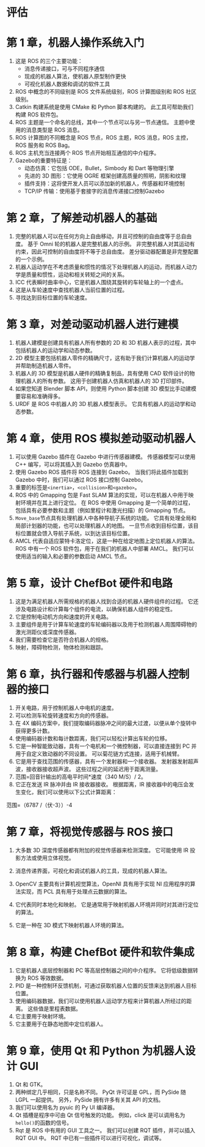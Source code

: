 # 评估

# 第 1 章，机器人操作系统入门

1.  这是 ROS 的三个主要功能：
    *   消息传递接口，可与不同程序通信
    *   现成的机器人算法，使机器人原型制作更快
    *   可视化机器人数据和调试的软件工具
2.  ROS 中概念的不同级别是 ROS 文件系统级别，ROS 计算图级别和 ROS 社区级别。
3.  Catkin 构建系统是使用 CMake 和 Python 脚本构建的。 此工具可帮助我们构建 ROS 软件包。
4.  ROS 主题是一个命名的总线，其中一个节点可以与另一节点通信。 主题中使用的消息类型是 ROS 消息。
5.  ROS 计算图的不同概念是 ROS 节点，ROS 主题，ROS 消息，ROS 主控，ROS 服务和
    ROS Bag。
6.  ROS 主机充当连接两个 ROS 节点开始相互通信的中介程序。
7.  Gazebo的重要特征是：
    *   动态仿真：它包括 ODE，Bullet，Simbody 和 Dart 等物理引擎
    *   先进的 3D 图形：它使用 OGRE 框架创建高质量的照明，阴影和纹理
    *   插件支持：这将使开发人员可以添加新的机器人，传感器和环境控制
    *   TCP/IP 传输：使用基于套接字的消息传递接口控制Gazebo

# 第 2 章，了解差动机器人的基础

1.  完整的机器人可以在任何方向上自由移动，并且可控制的自由度等于总自由度。 基于 Omni 轮的机器人是完整机器人的示例。 非完整机器人对其运动有约束，因此可控制的自由度将不等于总自由度。 差分驱动器配置是非完整配置的一个示例。
2.  机器人运动学在不考虑质量和惯性的情况下处理机器人的运动，而机器人动力学是质量和惯性，运动和相关转矩之间的关系。
3.  ICC 代表瞬时曲率中心，它是机器人围绕其旋转的车轮轴上的一个虚点。
4.  这是从车轮速度中查找机器人当前位置的过程。
5.  寻找达到目标位置的车轮速度。

# 第 3 章，对差动驱动机器人进行建模

1.  机器人建模是创建具有机器人所有参数的 2D 和 3D 机器人表示的过程，其中包括机器人的运动学和动态参数。
2.  2D 模型主要包括机器人零件的精确尺寸，这有助于我们计算机器人的运动学并帮助制造机器人零件。
3.  机器人的 3D 模型是机器人硬件的精确复制品，具有使用 CAD 软件设计的物理机器人的所有参数。 这用于创建机器人仿真和机器人的 3D 打印部件。
4.  如果您知道 Blender 脚本 API，则使用 Python 脚本创建 3D 模型比手动建模要容易和准确得多。
5.  URDF 是 ROS 中机器人的 3D 机器人模型表示。 它具有机器人的运动学和动态参数。

# 第 4 章，使用 ROS 模拟差动驱动机器人

1.  可以使用 Gazebo 插件在 Gazebo 中进行传感器建模。 传感器模型可以使用 C++ 编写，可以将其插入到 Gazebo 仿真器中。
2.  使用 Gazebo ROS 插件将 ROS 连接到 Gazebo。 当我们将此插件加载到 Gazebo 中时，我们可以通过 ROS 接口控制 Gazebo。
3.  重要的标签是`<inertia>`，`<collision>`和`<gazebo>`。
4.  ROS 中的 Gmapping 包是 Fast SLAM 算法的实现，可以在机器人中用于映射环境并在其上进行定位。 在 ROS 中使用 Gmapping 是一个简单的过程，包括具有必要参数和主题（例如里程计和激光扫描）的 Gmapping 节点。
5.  `Move_base`节点具有处理机器人中各种导航子系统的功能。 它具有处理全局和局部计划器的功能，也可以处理机器人的地图。 一旦节点收到目标位置，该目标位置就会馈入导航子系统，以到达该目标位置。
6.  AMCL 代表自适应蒙特卡洛定位，这是一种在给定地图上定位机器人的算法。 ROS 中有一个 ROS 软件包，用于在我们的机器人中部署 AMCL。 我们可以使用适当的输入和必要的参数启动 AMCL 节点。

# 第 5 章，设计 ChefBot 硬件和电路

1.  这是为满足机器人所需规格的机器人找到合适的机器人硬件组件的过程。 它还涉及电路设计和计算每个组件的电流，以确保机器人组件的稳定性。
2.  它是控制电动机方向和速度的开关电路。
3.  主要组件是用于计算车轮速度的车轮编码器以及用于检测机器人周围障碍物的激光测距仪或深度传感器。
4.  我们需要检查它是否符合机器人的规格。
5.  映射，障碍物检测，物体检测和跟踪。

# 第 6 章，执行器和传感器与机器人控制器的接口

1.  开关电路，用于控制机器人中电机的速度。
2.  可以检测车轮旋转速度和方向的传感器。
3.  在 4X 编码方案中，我们提取编码器脉冲之间的最大过渡，以便从单个旋转中获得更多计数。
4.  使用编码器计数和每计数距离，我们可以轻松计算出车轮的位移。
5.  它是一种智能致动器，具有一个电机和一个微控制器，可以直接连接到 PC 并用于自定义致动器的不同设置。 可以菊花链方式连接，适用于机械臂。
6.  它是用于查找范围的传感器，具有一个发射器和一个接收器。 发射器发射超声波，接收器接收超声波。 这些过程之间的延迟用于距离测量。
7.  范围=回音针输出的高电平时间*速度（340 M/S）/ 2。
8.  它正在发送 IR 脉冲并由 IR 接收器接收。 根据距离，IR 接收器中的电压会发生变化，我们可以使用以下公式计算距离：

范围=（6787 /（伏-3））-4

# 第 7 章，将视觉传感器与 ROS 接口

1.  大多数 3D 深度传感器都有附加的视觉传感器来检测深度。 它可能使用 IR 投影方法或使用立体视觉。
2.  消息传递界面，可视化和调试机器人的工具，现成的机器人算法。
3.  OpenCV 主要具有计算机视觉算法，OpenNI 具有用于实现 NI 应用程序的算法实现，而 PCL 具有用于处理点云数据的算法。

4.  它代表同时本地化和映射。 它是通常用于映射机器人环境并同时对其进行定位的算法。
5.  它是一种在 3D 模式下映射机器人环境的算法。

# 第 8 章，构建 ChefBot 硬件和软件集成

1.  它是机器人底层控制器和 PC 等高层控制器之间的中介程序。 它将低级数据转换为 ROS 等效数据。
2.  PID 是一种控制环反馈机制，可通过获取机器人位置的反馈来达到机器人目标位置。
3.  使用编码器数据，我们可以使用机器人运动学方程来计算机器人所经过的距离。 这些值是里程表数据。
4.  它主要用于映射环境。
5.  它主要用于在静态地图中定位机器人。

# 第 9 章，使用 Qt 和 Python 为机器人设计 GUI

1.  Qt 和 GTK。
2.  两种绑定几乎相同，只是名称不同。 PyQt 许可证是 GPL，而 PySide 随 LGPL 一起提供。 另外，PySide 拥有许多有关其 API 的文档。
3.  我们可以使用名为 pyuic 的 Py UI 编译器。
4.  Qt 插槽是程序中可由 Qt 信号触发的功能。 例如，click 是可以调用名为`hello()`的函数的信号。
5.  Rqt 是 ROS 中有用的 GUI 工具之一。 我们可以创建 RQT 插件，并可以插入 RQT GUI 中。 RQT 中已有一些插件可以进行可视化，调试等。